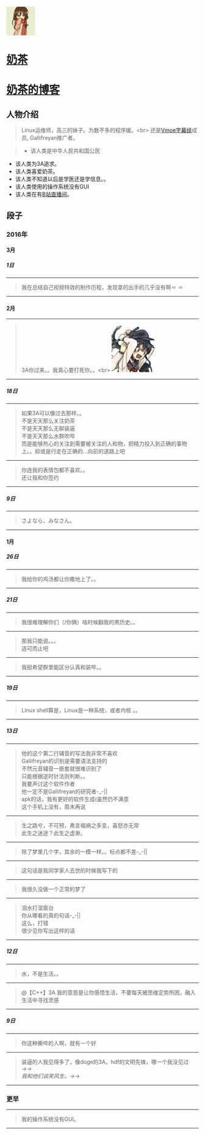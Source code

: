 ![222](../icon/milktea.jpg)
# [奶茶](https://github.com/Tardis07)
# [奶茶的博客](http://milktea.info/)

## 人物介绍

> Linux运维师，高三的妹子。为数不多的程序媛。<br\>
还是[Vmoe字幕组](http://vmoe.info)成员, Gallifreyan推广者。

>+ 该人类是中华人民共和国公民
+ 该人类为3A追求。
+ 该人类喜爱奶茶。
+ 该人类不知道以后是学医还是学信息。。
+ 该人类使用的操作系统没有GUI
+ 该人类在有[B站直播间](http://live.bilibili.com/69791)。

## 段子

### 2016年

#### 3月

##### 1日

---
> 我在总结自己视频特效的制作历程，发现拿的出手的几乎没有啊＝ ＝

---
#### 2月  

---
> 3A你过来。。我真心要打死你。。<br\>
![233]( ../raw/milktea_0x00.jpg)

---
##### 18日

---
> 如果3A可以像过去那样。。<br/>
不是天天那么关注奶茶<br/>
不是天天那么无聊装逼<br/>
不是天天那么水群吹哔<br/>
而是能够热心的关注到需要被关注的人和物，把精力投入到正确的事物上。。抑或是行走在正确的...向前的道路上吧

---
> 你连我的表情包都不喜欢。。<br/>
还让我和你签约

---
##### 9日

---
> さよなら、みなさん。

---

#### 1月

##### 26日

---
> 我给你的鸡汤都让你撒地上了。。

---

##### 21日

---
> 我很难理解你们（/你俩）啥时候翻我的黑历史。。

---
> 那我只能说。。。<br/>
适可而止吧

---
> 我挺希望群里能区分认真和装哔。。

---
##### 19日

---
> Linux shell算是，Linux是一种系统，或者内核 。。

---
##### 13日

---
> 他的这个第二行辅音的写法我非常不喜欢<br/>
Gallifreyan的识别是需要语法支持的<br/>
不然元音辅音一嵌套就很难识别了<br/>
只能根据逆时针法则判断。。<br/>
我要声讨这个软件作者<br/>
他一定不是Gallifreyan的研究者-_-||<br/>
apk的话，我有更好的软件生成(虽然仍不满意<br/>
这个手机上没有，周末再说<br/>

---
> 生之路兮，不可预，弗言福祸之多变，喜怒亦无常<br/>
此生之迷途？此生之虚渺。

---
> 除了梦里几个字，其余的一模一样。。标点都不差-_-||

---
> 这句话是我同学家人去世的时候我写下的

---
> 我很久没做一个正常的梦了

---
> 泪水打湿窗台<br/>
你从哪看的真的句话-_-||<br/>
这么，打错<br/>
很少见你写出这样的话<br/>

---
##### 12日

---
> 水，不是生活。。

---
> @【C++】3A 我的意思是让你感悟生活，不要每天被思维定势所困，融入生活中寻找灵感

---
##### 9日

---
> 你这种撕哔的人啊，就有一个好

---
> 装逼的人我见得多了，像doge的3A，hdf的文明先锋，哪一个我没见过→_→<br/>
我和他们谈笑风生。→_→

---
### 更早

---
> 我的操作系统没有GUI。

---
